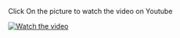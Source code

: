 Click On the picture to watch the video on Youtube

[![Watch the video](https://img.youtube.com/vi/798MD13hbgA/0.jpg)](https://www.youtube.com/watch?v=798MD13hbgA)


